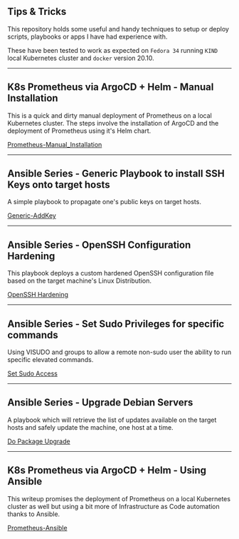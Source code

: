 ## Tips & Tricks
This repository holds some useful and handy techniques to setup or deploy scripts, playbooks or apps I have had experience with.

These have been tested to work as expected on `Fedora 34` running `KIND` local Kubernetes cluster and `docker` version 20.10. 

---

## K8s Prometheus via ArgoCD + Helm - Manual Installation
This is a quick and dirty manual deployment of Prometheus on a local Kubernetes cluster. The steps involve the installation of ArgoCD and the deployment of Prometheus using it's Helm chart.

[Prometheus-Manual_Installation](Prometheus-Manual_Installation/README.md)

---

## Ansible Series - Generic Playbook to install SSH Keys onto target hosts
A simple playbook to propagate one's public keys on target hosts.

[Generic-AddKey](Ansible/Generic_AddKey/README.md)

---

## Ansible Series - OpenSSH Configuration Hardening
This playbook deploys a custom hardened OpenSSH configuration file based on the target machine's Linux Distribution.

[OpenSSH Hardening](Ansible/OpenSSH_Hardening/README.md)

---

## Ansible Series - Set Sudo Privileges for specific commands
Using VISUDO and groups to allow a remote non-sudo user the ability to run specific elevated commands.

[Set Sudo Access](Ansible/Provide_Sudo_Access/README.md)

---

## Ansible Series - Upgrade Debian Servers
A playbook which will retrieve the list of updates available on the target hosts and safely update the machine, one host at a time. 

[Do Package Upgrade](Ansible/Upgrade_Servers/README.md)

---

## K8s Prometheus via ArgoCD + Helm - Using Ansible
This writeup promises the deployment of Prometheus on a local Kubernetes cluster as well but using a bit more of Infrastructure as Code automation thanks to Ansible. 

[Prometheus-Ansible](Prometheus-Ansible/README.md)
